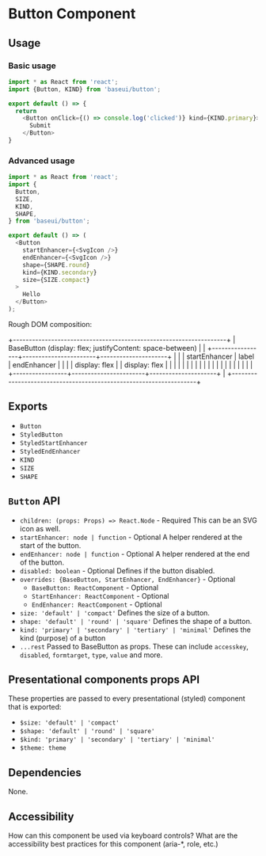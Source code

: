 # Button Component

## Usage

### Basic usage

```javascript
import * as React from 'react';
import {Button, KIND} from 'baseui/button';

export default () => {
  return
    <Button onClick={() => console.log('clicked')} kind={KIND.primary}>
      Submit
    </Button>
}
```

### Advanced usage

```javascript
import * as React from 'react';
import {
  Button,
  SIZE,
  KIND,
  SHAPE,
} from 'baseui/button';

export default () => (
  <Button
    startEnhancer={<SvgIcon />}
    endEnhancer={<SvgIcon />}
    shape={SHAPE.round}
    kind={KIND.secondary}
    size={SIZE.compact}
  >
    Hello
  </Button>
);
```

Rough DOM composition:

+-------------------------------------------------------------------+
| BaseButton (display: flex; justifyContent: space-between)         |
| +-----------------+-----------------------+---------------------+ |
| |  startEnhancer  |         label         |    endEnhancer      | |
| |  display: flex  |                       |    display: flex    | |
| |                 |                       |                     | |
| |                 |                       |                     | |
| |                 |                       |                     | |
| +-----------------+-----------------------+---------------------+ |
+-------------------------------------------------------------------+

## Exports

* `Button`
* `StyledButton`
* `StyledStartEnhancer`
* `StyledEndEnhancer`
* `KIND`
* `SIZE`
* `SHAPE`

## `Button` API

* `children: (props: Props) => React.Node` - Required
  This can be an SVG icon as well.
* `startEnhancer: node | function` - Optional
  A helper rendered at the start of the button.
* `endEnhancer: node | function` - Optional
  A helper rendered at the end of the button.
* `disabled: boolean` - Optional
  Defines if the button disabled.
* `overrides: {BaseButton, StartEnhancer, EndEnhancer}` - Optional
  * `BaseButton: ReactComponent` - Optional
  * `StartEnhancer: ReactComponent` - Optional
  * `EndEnhancer: ReactComponent` - Optional
* `size: 'default' | 'compact'`
  Defines the size of a button.
* `shape: 'default' | 'round' | 'square'`
  Defines the shape of a button.
* `kind: 'primary' | 'secondary' | 'tertiary' | 'minimal'`
  Defines the kind (purpose) of a button
* `...rest`
  Passed to BaseButton as props. These can include `accesskey`, `disabled`, `formtarget`, `type`, `value` and more.

## Presentational components props API

These properties are passed to every presentational (styled) component that is exported:

* `$size: 'default' | 'compact'`
* `$shape: 'default' | 'round' | 'square'`
* `$kind: 'primary' | 'secondary' | 'tertiary' | 'minimal'`
* `$theme: theme`

## Dependencies

None.

## Accessibility

How can this component be used via keyboard controls?
What are the accessibility best practices for this component (aria-\*, role, etc.)
